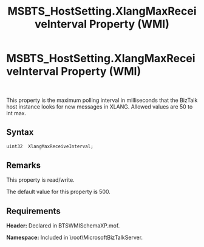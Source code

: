 ﻿---
title: MSBTS_HostSetting.XlangMaxReceiveInterval Property (WMI)
TOCTitle: MSBTS_HostSetting.XlangMaxReceiveInterval Property (WMI)
ms:assetid: 5e6a5762-49f7-4db3-b07d-9d8c13de320f
ms:mtpsurl: https://msdn.microsoft.com/en-us/library/Gg678629(v=BTS.80)
ms:contentKeyID: 51528378
ms.date: 08/30/2017
mtps_version: v=BTS.80
dev_langs:
- vb
---

# MSBTS\_HostSetting.XlangMaxReceiveInterval Property (WMI)

 

This property is the maximum polling interval in milliseconds that the BizTalk host instance looks for new messages in XLANG. Allowed values are 50 to int max.

## Syntax

``` vb
uint32  XlangMaxReceiveInterval;  
```

## Remarks

This property is read/write.

The default value for this property is 500.

## Requirements

**Header:** Declared in BTSWMISchemaXP.mof.

**Namespace:** Included in \\root\\MicrosoftBizTalkServer.

